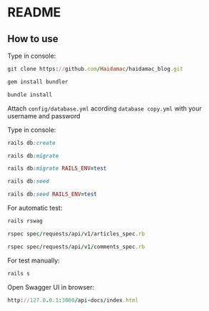 # README

## How to use
Type in console:

```ruby
git clone https://github.com/Haidamac/haidamac_blog.git
```

```ruby
gem install bundler
```
```ruby
bundle install
```

Attach ```config/database.yml``` acording `database copy.yml` with your username and password

Type in console:

```ruby
rails db:create
```

```ruby
rails db:migrate
```

```ruby
rails db:migrate RAILS_ENV=test 
```

```ruby
rails db:seed
```

```ruby
rails db:seed RAILS_ENV=test
```

For automatic test:

```ruby
rails rswag
```

```ruby
rspec spec/requests/api/v1/articles_spec.rb
```

```ruby
rspec spec/requests/api/v1/comments_spec.rb
```

For test manually:

```ruby
rails s
```

Open Swagger UI in browser:
```ruby
http://127.0.0.1:3000/api-docs/index.html
```
